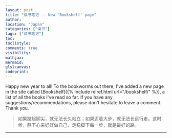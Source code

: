 ```yaml
---
layout: post
title: "读书笔记 -- New 'Bookshelf' page"
author:
location: "Japan"
categories: ["读书"]
tags: ["读书笔记"]
toc:
toclistyle:
comments: true
visibility:
mathjax:
mermaid:
glslcanvas:
codeprint:
---
```


Happy new year to all! To the bookworms out there, I've added a new page in the site called [Bookshelf]({% include relref.html url="/bookshelf/" %}), a list of all the books I've read so far. If you have any suggestions/recommendations, please don't hesitate to leave a comment. Thank you.

> 如果踮起脚尖，就无法长久站立；如果迈着大步，就无法长远行走。这时候，静下心来好好做自己，走稳脚下每一步，就是最好的路。

<hr class='reviewline'/>
<p class='reviewtip'><script type='text/javascript' src='{% include relref.html url="/assets/reviewjs/blogs/2020-08-22-bookshelf.md.js" %}'></script></p>
